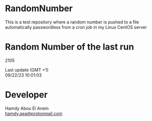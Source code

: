 # RandomNumber    
This is a test repository where a random number is pushed to a file automatically passwordless from a cron job in my Linux CentOS server    
# Random Number of the last run   
2105
      
Last update (GMT +1)    
09/22/23 10:01:03
# Developer    
Hamdy Abou El Anein   
hamdy.aea@protonmail.com
